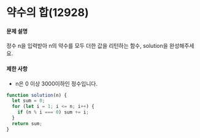 # 약수의 합(12928)

#### 문제 설명
정수 n을 입력받아 n의 약수를 모두 더한 값을 리턴하는 함수, solution을 완성해주세요.

#### 제한 사항
- n은 0 이상 3000이하인 정수입니다.

```javascript
function solution(n) {
  let sum = 0;
  for (let i = 1; i <= n; i++) {
    if (n % i === 0) sum += i;
  }
  return sum;
}
```
